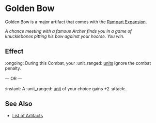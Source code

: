 # Golden Bow

Golden Bow is a major artifact that comes with the [Rampart Expansion](../content.md).

*A chance meeting with a famous Archer finds you in a game of knucklebones pitting his bow against your hoorse. You win.*


## Effect

:ongoing: During this Combat, your :unit_ranged: [units](../units.md) ignore the combat penalty.<br><br>— OR —<br><br>:instant: A :unit_ranged: [unit](../units.md) of your choice gains +2 :attack:.


## See Also

- [List of Artifacts](../artifacts.md)
